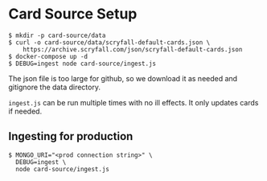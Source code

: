 # Card Source Setup

```
$ mkdir -p card-source/data
$ curl -o card-source/data/scryfall-default-cards.json \
    https://archive.scryfall.com/json/scryfall-default-cards.json
$ docker-compose up -d
$ DEBUG=ingest node card-source/ingest.js
```

The json file is too large for github, so we download it as needed and gitignore the data directory.

`ingest.js` can be run multiple times with no ill effects. It only updates cards if needed.


## Ingesting for production

```
$ MONGO_URI="<prod connection string>" \
  DEBUG=ingest \
  node card-source/ingest.js
```
